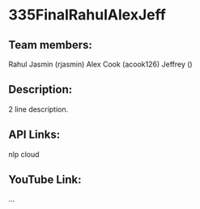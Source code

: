 # 335FinalRahulAlexJeff

## Team members: 
Rahul Jasmin (rjasmin)
Alex Cook (acook126)
Jeffrey ()

## Description:
2 line description.

## API Links:
nlp cloud

## YouTube Link:
...
